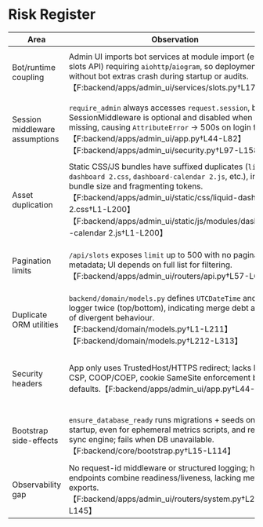 # Risk Register

| Area | Observation | Impact | Recommendation |
| --- | --- | --- | --- |
| Bot/runtime coupling | Admin UI imports bot services at module import (e.g., slots API) requiring `aiohttp`/`aiogram`, so deployments without bot extras crash during startup or audits.【F:backend/apps/admin_ui/services/slots.py†L17-L33】 | Blocks admin-only deployments; `collect_metrics.py`/health tooling fail without installing bot stack. | Introduce feature flag + lazy imports/null adapters so admin UI can run with `BOT_ENABLED=0` and no optional deps. |
| Session middleware assumptions | `require_admin` always accesses `request.session`, but SessionMiddleware is optional and disabled when secret missing, causing `AttributeError` → 500s on login flows.【F:backend/apps/admin_ui/app.py†L44-L82】【F:backend/apps/admin_ui/security.py†L97-L158】 | Authentication path returns 500 instead of falling back to HTTP Basic, blocking prod usage when secret misconfigured. | Enforce mandatory secret in prod and guard session access with feature detection/basic-only fallback. |
| Asset duplication | Static CSS/JS bundles have suffixed duplicates (`liquid-dashboard 2.css`, `dashboard-calendar 2.js`, etc.), inflating bundle size and fragmenting tokens.【F:backend/apps/admin_ui/static/css/liquid-dashboard 2.css†L1-L200】【F:backend/apps/admin_ui/static/js/modules/dashboard-calendar 2.js†L1-L200】 | Inconsistent theming, >90 KB CSS budget, hard to maintain tokens across files. | Consolidate into single Tailwind pipeline with `tokens.css`, remove duplicated assets, regenerate components from Dashboard design system. |
| Pagination limits | `/api/slots` exposes `limit` up to 500 with no pagination metadata; UI depends on full list for filtering.【F:backend/apps/admin_ui/routers/api.py†L57-L66】 | Large responses degrade performance and risk exceeding budgets; downstream clients can't paginate safely. | Introduce shared pagination schema (items/total/page tokens) with max limit ≤100 and enforce server-side caps. |
| Duplicate ORM utilities | `backend/domain/models.py` defines `UTCDateTime` and logger twice (top/bottom), indicating merge debt and risk of divergent behaviour.【F:backend/domain/models.py†L1-L211】【F:backend/domain/models.py†L212-L313】 | Maintenance hazard; future edits may touch one copy only leading to inconsistent timezone coercion. | Deduplicate helper and centralise in `backend/domain/types.py`, update imports. |
| Security headers | App only uses TrustedHost/HTTPS redirect; lacks HSTS, CSP, COOP/COEP, cookie SameSite enforcement beyond defaults.【F:backend/apps/admin_ui/app.py†L44-L82】 | Browser security posture weak (clickjacking, XSS risk). | Add secure headers middleware (report-only CSP initially), ensure cookies flagged Secure+HttpOnly+SameSite, document defaults. |
| Bootstrap side-effects | `ensure_database_ready` runs migrations + seeds on every startup, even for ephemeral metrics scripts, and requires sync engine; fails when DB unavailable.【F:backend/core/bootstrap.py†L15-L114】 | Slow cold starts, crash loops on read-only smoke runs without database. | Make bootstrap optional/feature-flagged, add timeout/backoff, separate health vs data seeding. |
| Observability gap | No request-id middleware or structured logging; health endpoints combine readiness/liveness, lacking metrics exports.【F:backend/apps/admin_ui/routers/system.py†L23-L145】 | Difficult to trace API latency and integrate with monitoring; 503s ambiguous. | Add middleware for request-id/logging, split `/healthz`/`/readyz`, expose metrics (Prometheus or OTEL). |
